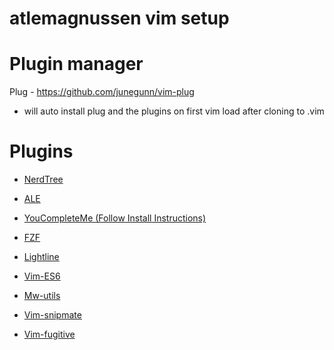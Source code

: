# atlemagnussen vim setup

# Plugin manager
Plug - https://github.com/junegunn/vim-plug

- will auto install plug and the plugins  on first vim load after cloning to .vim

# Plugins
- [NerdTree](https://github.com/scrooloose/nerdtree)
- [ALE](https://github.com/dense-analysis/ale)
- [YouCompleteMe (Follow Install Instructions)](https://github.com/ycm-core/YouCompleteMe)
- [FZF](https://github.com/junegunn/fzf.vim)

- [Lightline](https://github.com/itchyny/lightline.vim)

- [Vim-ES6](https://github.com/isRuslan/vim-es6)
- [Mw-utils](https://github.com/MarcWeber/vim-addon-mw-utils)
- [Vim-snipmate](https://github.com/garbas/vim-snipmate)
- [Vim-fugitive](https://github.com/tpope/vim-fugitive)
